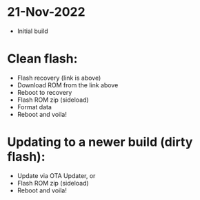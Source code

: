 # 21-Nov-2022
- Initial build

# Clean flash:
- Flash recovery (link is above)
- Download ROM from the link above
- Reboot to recovery
- Flash ROM zip (sideload)
- Format data
- Reboot and voila!

# Updating to a newer build (dirty flash):
- Update via OTA Updater, or
- Flash ROM zip (sideload)
- Reboot and voila!
